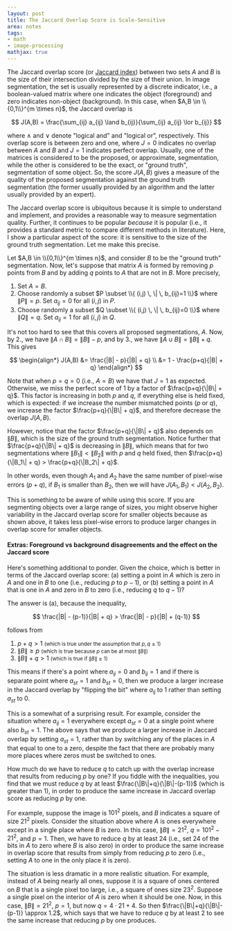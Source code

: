 ```yaml
---
layout: post
title: The Jaccard Overlap Score is Scale-Sensitive
area: notes
tags:
- math
- image-processing
mathjax: true
---
```


The Jaccard overlap score (or [Jaccard index](https://en.wikipedia.org/wiki/Jaccard_index)) between two sets $A$ and $B$ is the size of their intersection divided by the size of their union. In image segmentation, the set is usually represented by a discrete indicator, i.e., a boolean-valued matrix where one indicates the object (foreground) and zero indicates non-object (background). In this case, when $A,B \in \\{0,1\\}^{m \times n}$, the Jaccard overlap is

$$
    J(A,B) = \frac{\sum_{ij} a_{ij} \land b_{ij}}{\sum_{ij} a_{ij} \lor b_{ij}}
$$

where $\land$ and $\lor$ denote "logical and" and "logical or", respectively. This overlap score is between zero and one, where $J=0$ indicates no overlap between $A$ and $B$ and $J=1$ indicates perfect overlap. Usually, one of the matrices is considered to be the proposed, or approximate, segmentation, while the other is considered to be the exact, or "ground truth", segmentation of some object. So, the score $J(A,B)$ gives a measure of the quality of the proposed segmentation against the ground truth segmentation (the former usually provided by an algorithm and the latter usually provided by an expert).

The Jaccard overlap score is ubiquitous because it is simple to understand and implement, and provides a reasonable way to measure segmentation quality. Further, it continues to be popular *because* it is popular (i.e., it provides a standard metric to compare different methods in literature). Here, I show a particular aspect of the score: it is sensitive to the size of the ground truth segmentation. Let me make this precise.

Let $A,B \in \\{0,1\\}^{m \times n}$, and consider $B$ to be the "ground truth" segmentation. Now, let's suppose that matrix $A$ is formed by removing $p$ points from $B$ and by adding $q$ points to $A$ that are not in $B$. More precisely,

1. Set $A=B$.
2. Choose randomly a subset $P \subset \\{ (i,j) \, \| \, b_{ij}=1 \\}$ where $\|P\|=p$. Set $a_{ij}=0$ for all $(i,j)$ in $P$.
3. Choose randomly a subset $Q \subset \\{ (i,j) \, \| \, b_{ij}=0 \\}$ where $\|Q\|=q$. Set $a_{ij}=1$ for all $(i,j)$ in $Q$.

It's not too hard to see that this covers all proposed segmentations, $A$. Now, by 2., we have $\|A \cap B\| = \|B\| - p$, and by 3., we have $\|A \cup B\| = \|B\| + q$. This gives

$$
\begin{align*}
    J(A,B) &= \frac{|B| - p}{|B| + q} \\
           &= 1 - \frac{p+q}{|B| + q}
\end{align*}
$$

Note that when $p=q=0$ (i.e., $A=B$) we have that $J=1$ as expected. Otherwise, we miss the perfect score of 1 by a factor of $\frac{p+q}{\|B\| + q}$. This factor is increasing in both $p$ and $q$, if everything else is held fixed, which is expected: if we increase the number mismatched points ($p$ or $q$), we increase the factor $\frac{p+q}{\|B\| + q}$, and therefore decrease the overlap $J(A,B)$.

However, notice that the factor $\frac{p+q}{\|B\| + q}$ also depends on $\|B\|$, which is the size of the ground truth segmentation. Notice further that $\frac{p+q}{\|B\| + q}$ is decreasing in $\|B\|$, which means that for two segmentations where $\|B_1\| < \|B_2\|$ with $p$ and $q$ held fixed, then $\frac{p+q}{\|B_1\| + q} > \frac{p+q}{\|B_2\| + q}$.

In other words, even though $A_1$ and $A_2$ have the same number of pixel-wise errors ($p+q$), if $B_1$ is smaller than $B_2$, then we will have $J(A_1, B_1) < J(A_2, B_2)$.

This is something to be aware of while using this score. If you are segmenting objects over a large range of sizes, you might observe higher variability in the Jaccard overlap score for smaller objects because as shown above, it takes less pixel-wise errors to produce larger changes in overlap score for smaller objects.

#### Extras: Foreground vs background disagreements and the effect on the Jaccard score

Here's something additional to ponder. Given the choice, which is better in terms of the Jaccard overlap score: (a) setting a point in $A$ which is zero in $A$ and one in $B$ to one (i.e., reducing $p$ to $p-1$), or (b) setting a point in $A$ that is one in $A$ and zero in $B$ to zero (i.e., reducing $q$ to $q-1$)?

The answer is (a), because the inequality,

$$
    \frac{|B| - (p-1)}{|B| + q} > \frac{|B| - p}{|B| + (q-1)}
$$

follows from

1. $p+q > 1$ <small>(which is true under the assumption that $p,q \geq 1$)</small>
2. $\|B\| \geq p$ <small>(which is true because $p$ can be at most $\|B\|$)</small>
3. $\|B\|+q > 1$ <small>(which is true if $\|B\| \geq 1$)</small>

This means if there's a point where $a_{ij}=0$ and $b_{ij}=1$ and if there is separate point where $a_{st}=1$ and $b_{st}=0$, then we produce a larger increase in the Jaccard overlap by "flipping the bit" where $a_{ij}$ to 1 rather than setting $a_{st}$ to 0.

This is a somewhat of a surprising result. For example, consider the situation where $a_{ij}=1$ everywhere except $a_{st}=0$ at a single point where also $b_{st}=1$. The above says that we produce a larger increase in Jaccard overlap by setting $a_{st}=1$, rather than by switching any of the places in $A$ that equal to one to a zero, despite the fact that there are probably many more places where zeros must be switched to ones.

How much do we have to reduce $q$ to catch up with the overlap increase that results from reducing $p$ by one? If you fiddle with the inequalities, you find that we must reduce $q$ by at least $\frac{\|B\|+q}{\|B\|-(p-1)}$ (which is greater than 1), in order to produce the same increase in Jaccard overlap score as reducing $p$ by one.

For example, suppose the image is $101^2$ pixels, and $B$ indicates a square of size $21^2$ pixels. Consider the situation above where $A$ is ones everywhere except in a single place where $B$ is zero. In this case, $\|B\| = 21^2$, $q = 101^2 - 21^2$, and $p=1$. Then, we have to reduce $q$ by at least 24 (i.e., set 24 of the bits in $A$ to zero where $B$ is also zero) in order to produce the same increase in overlap score that results from simply from reducing $p$ to zero (i.e., setting $A$ to one in the only place it is zero).

The situation is less dramatic in a more realistic situation. For example, instead of $A$ being nearly all ones, suppose it is a square of ones centered on $B$ that is a single pixel too large, i.e., a square of ones size $23^2$. Suppose a single pixel on the interior of $A$ is zero when it should be one. Now, in this case, $\|B\|=21^2$, $p=1$, but now $q = 4\cdot 21  + 4$. So then $\frac{\|B\|+q}{\|B\|-(p-1)} \approx 1.2$, which says that we have to reduce $q$ by at least 2 to see the same increase that reducing $p$ by one produces.
